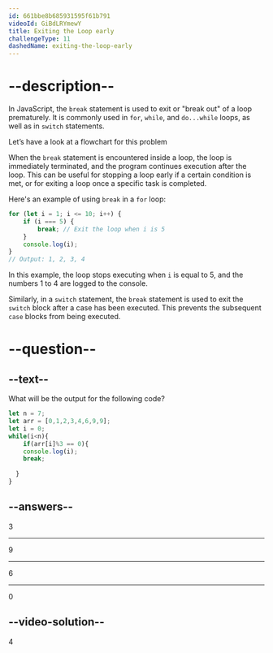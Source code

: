 ```yaml
---
id: 661bbe8b685931595f61b791
videoId: GiBdLRYmewY
title: Exiting the Loop early
challengeType: 11
dashedName: exiting-the-loop-early
---
```


# --description--

In JavaScript, the `break` statement is used to exit or "break out" of a loop prematurely. It is commonly used in `for`, `while`, and `do...while` loops, as well as in `switch` statements.

Let’s have a look at a flowchart for this problem



When the `break` statement is encountered inside a loop, the loop is immediately terminated, and the program continues execution after the loop. This can be useful for stopping a loop early if a certain condition is met, or for exiting a loop once a specific task is completed.

Here's an example of using `break` in a `for` loop:

```javascript
for (let i = 1; i <= 10; i++) {
    if (i === 5) {
        break; // Exit the loop when i is 5
    }
    console.log(i);
}
// Output: 1, 2, 3, 4
```

In this example, the loop stops executing when `i` is equal to 5, and the numbers 1 to 4 are logged to the console.

Similarly, in a `switch` statement, the `break` statement is used to exit the `switch` block after a case has been executed. This prevents the subsequent `case` blocks from being executed.

# --question--

## --text--

What will be the output for the following code?

```js
let n = 7;
let arr = [0,1,2,3,4,6,9,9];
let i = 0;
while(i<n){
	if(arr[i]%3 == 0){
  	console.log(i);
    break;
  
  }
}
```

## --answers--

3

---

9

---

6

---

0

## --video-solution--

4
